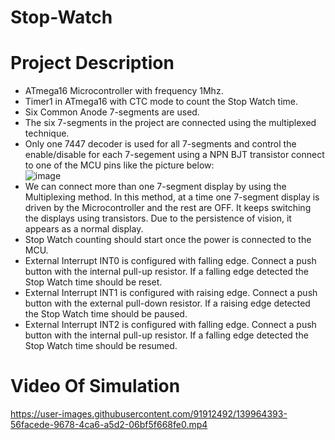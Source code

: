 # Stop-Watch
# Project Description
- ATmega16 Microcontroller with frequency 1Mhz.
- Timer1 in ATmega16 with CTC mode to count the Stop Watch time.
- Six Common Anode 7-segments are used.
- The six 7-segments in the project are connected using the multiplexed technique.
- Only one 7447 decoder is used for all 7-segments and control the enable/disable for each 7-segement using a NPN BJT transistor connect to one of the MCU pins like the picture below:<br/>
![image](https://user-images.githubusercontent.com/91912492/139963473-ed851557-deb0-4d35-bae3-f0f071419abf.png) <br/>
- We can connect more than one 7-segment display by using the Multiplexing method. In this method, at a time one 7-segment display is driven by the Microcontroller and the rest are OFF. It keeps switching the displays using transistors. Due to the persistence of vision, it appears as a normal display.
- Stop Watch counting should start once the power is connected to the MCU.
- External Interrupt INT0 is configured with falling edge. Connect a push button with the internal pull-up resistor. If a falling edge detected the Stop Watch time should be reset.
- External Interrupt INT1 is configured with raising edge. Connect a push button with the external pull-down resistor. If a raising edge detected the Stop Watch time should be paused.
- External Interrupt INT2 is configured with falling edge. Connect a push button with the internal pull-up resistor. If a falling edge detected the Stop Watch time should be resumed.
# Video Of Simulation
https://user-images.githubusercontent.com/91912492/139964393-56facede-9678-4ca6-a5d2-06bf5f668fe0.mp4

